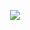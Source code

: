 <p align="center">
  <img src="https://readme-typing-svg.herokuapp.com/?lines=Welcome+to+my+GitHub+Profile;This+is+Indu+Anuga&font=Fira+Code&center=true&width=500&height=45&color=00FF00&vCenter=true&size=24&speed=60">
</p>
